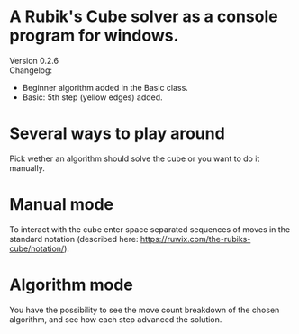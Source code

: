 # A Rubik's Cube solver as a console program for windows.
Version 0.2.6\
Changelog:
- Beginner algorithm added in the Basic class.
- Basic: 5th step (yellow edges) added.

# Several ways to play around
Pick wether an algorithm should solve the cube or you want to do it manually.

# Manual mode
To interact with the cube enter space separated sequences of moves in the standard notation (described here: https://ruwix.com/the-rubiks-cube/notation/).

# Algorithm mode
You have the possibility to see the move count breakdown of the chosen algorithm, and see how each step advanced the solution.
